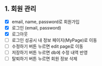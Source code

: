 ## 1. 회원 관리
- [x] email, name, password로 회원가입
- [x] 로그인 (email, password)
- [x] 로그아웃
- [ ] 로그인 성공시 내 정보 페이지(MyPage)로 이동
- [ ] 수정하기 버튼 누르면 edit page로 이동
- [ ] 저장하기 버튼 누르면 db에 수정 내역 반영
- [ ] 탈퇴하기 버튼 누르면 회원 정보 삭제

